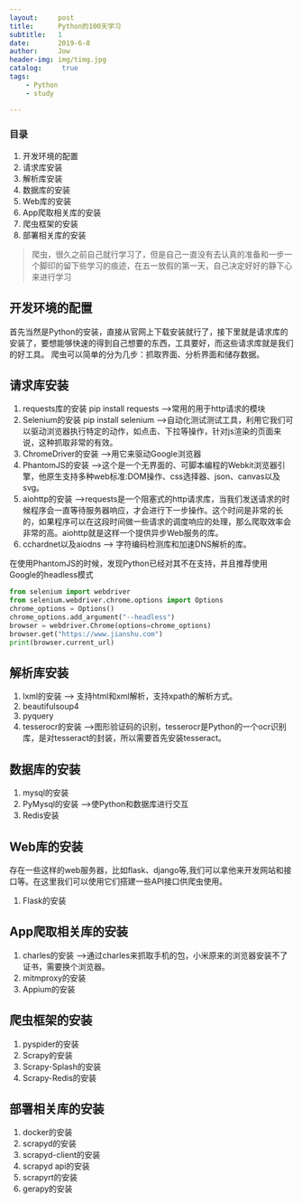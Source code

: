 ```yaml
---
layout:     post
title:      Python的100天学习
subtitle:   1
date:       2019-6-8
author:     Jow
header-img: img/timg.jpg
catalog: 	 true 
tags:
    - Python
    - study

---
```


### 目录
1. 开发环境的配置
2. 请求库安装
3. 解析库安装
4. 数据库的安装
5. Web库的安装
6. App爬取相关库的安装
7. 爬虫框架的安装
8. 部署相关库的安装


> 爬虫，很久之前自己就行学习了，但是自己一直没有去认真的准备和一步一个脚印的留下些学习的痕迹，在五一放假的第一天，自己决定好好的静下心来进行学习


## 开发环境的配置
首先当然是Python的安装，直接从官网上下载安装就行了，接下里就是请求库的安装了，要想能够快速的得到自己想要的东西，工具要好，而这些请求库就是我们的好工具。
爬虫可以简单的分为几步：抓取界面、分析界面和储存数据。

## 请求库安装 ##
1. requests库的安装 pip install requests    -->常用的用于http请求的模块
2. Selenium的安装 pip install selenium    -->自动化测试测试工具，利用它我们可以驱动浏览器执行特定的动作，如点击、下拉等操作，针对js渲染的页面来说，这种抓取非常的有效。
3. ChromeDriver的安装   -->用它来驱动Google浏览器
4. PhantomJS的安装   -->这个是一个无界面的、可脚本编程的Webkit浏览器引擎，他原生支持多种web标准:DOM操作、css选择器、json、canvas以及svg。
5. aiohttp的安装  -->requests是一个阻塞式的http请求库，当我们发送请求的时候程序会一直等待服务器响应，才会进行下一步操作。这个时间是非常的长的，如果程序可以在这段时间做一些请求的调度响应的处理，那么爬取效率会非常的高。aiohttp就是这样一个提供异步Web服务的库。
6. cchardnet以及aiodns  --> 字符编码检测库和加速DNS解析的库。

在使用PhantomJS的时候，发现Python已经对其不在支持，并且推荐使用Google的headless模式

```python
from selenium import webdriver
from selenium.webdriver.chrome.options import Options
chrome_options = Options()
chrome_options.add_argument("--headless")
browser = webdriver.Chrome(options=chrome_options)
browser.get("https://www.jianshu.com")
print(browser.current_url)
```

## 解析库安装 ##
1. lxml的安装  --> 支持html和xml解析，支持xpath的解析方式。
2. beautifulsoup4 
3. pyquery
4. tesserocr的安装   -->图形验证码的识别，tesserocr是Python的一个ocr识别库，是对tesseract的封装，所以需要首先安装tesseract。

## 数据库的安装 ##
1. mysql的安装
2. PyMysql的安装  -->使Python和数据库进行交互
3. Redis安装

## Web库的安装 ##
存在一些这样的web服务器，比如flask、django等,我们可以拿他来开发网站和接口等。在这里我们可以使用它们搭建一些API接口供爬虫使用。
1. Flask的安装

## App爬取相关库的安装 ##
1. charles的安装   -->通过charles来抓取手机的包，小米原来的浏览器安装不了证书，需要换个浏览器。
2. mitmproxy的安装
3. Appium的安装

## 爬虫框架的安装 ##
1. pyspider的安装
2. Scrapy的安装
3. Scrapy-Splash的安装
4. Scrapy-Redis的安装

## 部署相关库的安装
1. docker的安装
2. scrapyd的安装
3. scrapyd-client的安装
4. scrapyd api的安装
5. scrapyrt的安装
6. gerapy的安装

